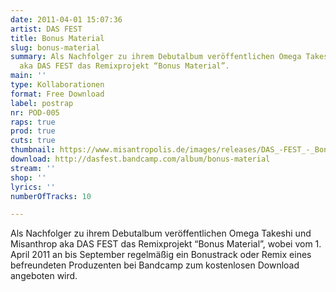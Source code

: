 ```yaml
---
date: 2011-04-01 15:07:36
artist: DAS FEST
title: Bonus Material
slug: bonus-material
summary: Als Nachfolger zu ihrem Debutalbum veröffentlichen Omega Takeshi und Misanthrop
  aka DAS FEST das Remixprojekt “Bonus Material”.
main: ''
type: Kollaborationen
format: Free Download
label: postrap
nr: POD-005
raps: true
prod: true
cuts: true
thumbnail: https://www.misantropolis.de/images/releases/DAS_-FEST_-_Bonus_Material.jpg
download: http://dasfest.bandcamp.com/album/bonus-material
stream: ''
shop: ''
lyrics: ''
numberOfTracks: 10

---
```


Als Nachfolger zu ihrem Debutalbum veröffentlichen Omega Takeshi und Misanthrop aka DAS FEST das Remixprojekt “Bonus Material”, wobei vom 1. April 2011 an bis September regelmäßig ein Bonustrack oder Remix eines befreundeten Produzenten bei Bandcamp zum kostenlosen Download angeboten wird.

